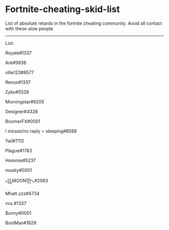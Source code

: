# Fortnite-cheating-skid-list
List of absolute retards in the fortnite cheating community. Avoid all contact with these slow people.

----------------------------------------
List:

Royale#1337

Ark#9938

ollie123#8577

Renox#1337

Zyko#5528

Morningstar#9205

Designer#4328

BoomerFX#0001

! miraze/no reply = sleeping#8588

Yail#7112

Plague#1783

Hommie#5237

musky#0001

꧁MOON꧂,#2063

Mhatt.zzz#4734

vvs.#1337

$unny#0001

BoolMan#1629
